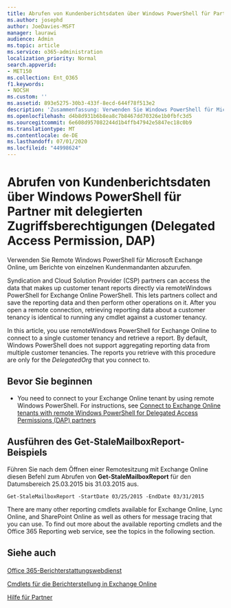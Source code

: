 ```yaml
---
title: Abrufen von Kundenberichtsdaten über Windows PowerShell für Partner mit delegierten Zugriffsberechtigungen (Delegated Access Permission, DAP)
ms.author: josephd
author: JoeDavies-MSFT
manager: laurawi
audience: Admin
ms.topic: article
ms.service: o365-administration
localization_priority: Normal
search.appverid:
- MET150
ms.collection: Ent_O365
f1.keywords:
- NOCSH
ms.custom: ''
ms.assetid: 893e5275-30b3-433f-8ecd-644f78f513e2
description: 'Zusammenfassung: Verwenden Sie Windows PowerShell für Microsoft Exchange Online remote, um Berichte von einzelnen Kundenmandanten abzurufen.'
ms.openlocfilehash: d4b8d931b6b8ea8c7b8467dd70326e1b0fbfc3d5
ms.sourcegitcommit: 6e608d957082244d1b4ffb47942e5847ec18c0b9
ms.translationtype: MT
ms.contentlocale: de-DE
ms.lasthandoff: 07/01/2020
ms.locfileid: "44998624"
---
```

# <a name="retrieve-customer-tenant-reporting-data-with-windows-powershell-for-delegated-access-permissions-dap-partners"></a>Abrufen von Kundenberichtsdaten über Windows PowerShell für Partner mit delegierten Zugriffsberechtigungen (Delegated Access Permission, DAP)

Verwenden Sie Remote Windows PowerShell für Microsoft Exchange Online, um Berichte von einzelnen Kundenmandanten abzurufen.
  
Syndication and Cloud Solution Provider (CSP) partners can access the data that makes up customer tenant reports directly via remoteWindows PowerShell for Exchange Online PowerShell. This lets partners collect and save the reporting data and then perform other operations on it. After you open a remote connection, retrieving reporting data about a customer tenancy is identical to running any cmdlet against a customer tenancy.
  
In this article, you use remoteWindows PowerShell for Exchange Online to connect to a single customer tenancy and retrieve a report. By default, Windows PowerShell does not support aggregating reporting data from multiple customer tenancies. The reports you retrieve with this procedure are only for the  _DelegatedOrg_ that you connect to.
  
 
## <a name="before-you-begin"></a>Bevor Sie beginnen

- You need to connect to your Exchange Online tenant by using remote Windows PowerShell. For instructions, see [Connect to Exchange Online tenants with remote Windows PowerShell for Delegated Access Permissions (DAP) partners](connect-to-exchange-online-tenants-with-remote-windows-powershell-for-delegated.md)
    
## <a name="run-the-get-stalemailboxreport-sample"></a>Ausführen des Get-StaleMailboxReport-Beispiels

Führen Sie nach dem Öffnen einer Remotesitzung mit Exchange Online diesen Befehl zum Abrufen von **Get-StaleMailboxReport** für den Datumsbereich 25.03.2015 bis 31.03.2015 aus.
  
```
Get-StaleMailboxReport -StartDate 03/25/2015 -EndDate 03/31/2015
```

There are many other reporting cmdlets available for Exchange Online, Lync Online, and SharePoint Online as well as others for message tracing that you can use. To find out more about the available reporting cmdlets and the Office 365 Reporting web service, see the topics in the following section.
  
## <a name="see-also"></a>Siehe auch

#### 

[Office 365-Berichterstattungswebdienst](https://go.microsoft.com/fwlink/p/?LinkId=532777)
  
[Cmdlets für die Berichterstellung in Exchange Online](https://go.microsoft.com/fwlink/p/?LinkId=526430)
  
[Hilfe für Partner](https://go.microsoft.com/fwlink/p/?LinkID=533477)

